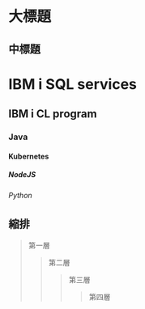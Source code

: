 大標題
=

中標題
-

# IBM i SQL services
## IBM i CL program
### Java
#### Kubernetes
##### NodeJS
###### Python


縮排
-

> 第一層
>> 第二層
>>> 第三層
>>>> 第四層